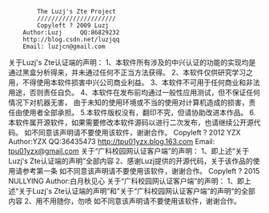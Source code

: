             The Luzj's Zte Project
            //////////////////////
            Copyleft ? 2009 Luzj
        Author:Luzj     QQ:86829232
        http://blog.csdn.net/luzjqq
        Email: luzjcn@gmail.com
关于Luzj's Zte认证端的声明：
1、本软件所有涉及的中兴认证的功能的实现均是通过黑盒分析得来，并未通过任何不正当方法获得。
2、本软件仅供研究学习之用，不得使用本软件损害中兴公司商业利益。
3、本软件不可用于任何商业和非法用途，否则责任自负。
4、本软件在发布前均通过一般性应用测试，但不保证任何情况下对机器无害，
由于未知的使用环境或不当的使用对计算机造成的损害，责任由使用者全部承担。
5.本软件版权没有，翻印不究，但请协助改进本作品。
6.本软件属开源软件，如果需要修改本软件源码以进行二次发布，也请继续公开源代码。
如不同意该声明请不要使用该软件，谢谢合作。
            Copyleft ? 2012 YZX
        Author:YZX      QQ:36435473
        http://tpu01yzx.blog.163.com
        Email: tpu01yzx@gmail.com
关于“广科校园网认证客户端”的声明：
1、即上述“关于Luzj's Zte认证端的声明”全部内容
2、感谢Luzj提供的开源代码，关于该作品的使用请参考第一条
如不同意该声明请不要使用该软件，谢谢合作。
       Copyleft ? 2015 NULLYING
            Author:白月秋见心
关于“广科校园网认证客户端”的声明：
1、即上述“关于Luzj's Zte认证端的声明”和”关于“广科校园网认证客户端”的声明“的全部内容
2、用不用随你，勿喷
如不同意该声明请不要使用该软件，谢谢合作。
